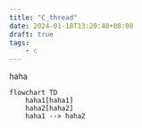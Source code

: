```yaml
---
title: "C_thread"
date: 2024-01-18T13:20:48+08:00
draft: true
tags: 
    - c
---
```

haha
```mermaid
flowchart TD
    haha1[haha1]
    haha2[haha2]
    haha1 --> haha2
```